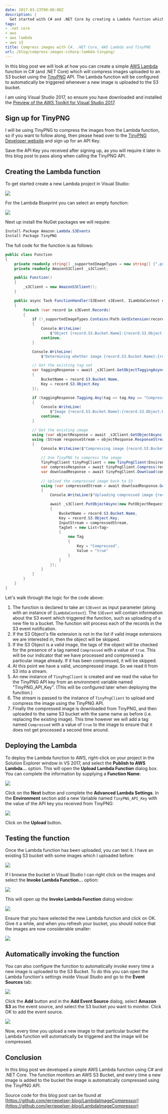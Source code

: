 ```yaml
---
date: 2017-03-23T00:00:00Z
description: |
  Get started with C# and .NET Core by creating a Lambda function which compresses images uploaded to S3 using TinyPNG.
tags:
- .net core
- aws
- aws lambda
- aws s3
title: Compress images with C#, .NET Core, AWS Lambda and TinyPNG
url: /blog/compress-images-csharp-lambda-tinypng/
---
```


In this blog post we will look at how you can create a simple [AWS Lambda](https://aws.amazon.com/lambda/) function in C# (and .NET Core) which will compress images uploaded to an S3 bucket using the [TinyPNG](https://tinypng.com/) API. The Lambda function will be configured to automatically be triggered whenever a new image is uploaded to the S3 bucket.

I am using Visual Studio 2017, so ensure you have downloaded and installed the [Preview of the AWS Toolkit for Visual Studio 2017](https://aws.amazon.com/blogs/developer/preview-of-the-aws-toolkit-for-visual-studio-2017/).

## Sign up for TinyPNG

I will be using TinyPNG to compress the images from the Lambda function, so if you want to follow along, then please head over to the [TinyPNG Developer website](https://tinypng.com/developers) and sign up for an API Key.

Save the API Key you received after signing up, as you will require it later in this blog post to pass along when calling the TinyPNG API.

## Creating the Lambda function

To get started create a new Lambda project in Visual Studio:

![](/assets/images/2017-03-23-compress-images-csharp-lambda-tinypng/new-lambda-project.png)

For the Lambda Blueprint you can select an empty function:

![](/assets/images/2017-03-23-compress-images-csharp-lambda-tinypng/select-lambda-blueprint.png)

Next up install the NuGet packages we will require:

```csharp
Install-Package Amazon.Lambda.S3Events
Install-Package TinyPNG
```

The full code for the function is as follows:

```csharp
public class Function
{
    private readonly string[] _supportedImageTypes = new string[] {".png", ".jpg", ".jpeg"};
    private readonly AmazonS3Client _s3Client;

    public Function()
    {
        _s3Client = new AmazonS3Client();
    }

    public async Task FunctionHandler(S3Event s3Event, ILambdaContext context)
    {
        foreach (var record in s3Event.Records)
        {
            if (!_supportedImageTypes.Contains(Path.GetExtension(record.S3.Object.Key).ToLower()))
            {
                Console.WriteLine(
                    $"Object {record.S3.Bucket.Name}:{record.S3.Object.Key} is not a supported image type");
                continue;
            }

            Console.WriteLine(
                $"Determining whether image {record.S3.Bucket.Name}:{record.S3.Object.Key} has been compressed");

            // Get the existing tag set
            var taggingResponse = await _s3Client.GetObjectTaggingAsync(new GetObjectTaggingRequest
            {
                BucketName = record.S3.Bucket.Name,
                Key = record.S3.Object.Key
            });

            if (taggingResponse.Tagging.Any(tag => tag.Key == "Compressed" && tag.Value == "true"))
            {
                Console.WriteLine(
                    $"Image {record.S3.Bucket.Name}:{record.S3.Object.Key} has already been compressed");
                continue;
            }

            // Get the existing image
            using (var objectResponse = await _s3Client.GetObjectAsync(record.S3.Bucket.Name, record.S3.Object.Key))
            using (Stream responseStream = objectResponse.ResponseStream)
            {
                Console.WriteLine($"Compressing image {record.S3.Bucket.Name}:{record.S3.Object.Key}");

                // Use TinyPNG to compress the image
                TinyPngClient tinyPngClient = new TinyPngClient(Environment.GetEnvironmentVariable("TinyPNG_API_Key"));
                var compressResponse = await tinyPngClient.Compress(responseStream);
                var downloadResponse = await tinyPngClient.Download(compressResponse);
                    
                // Upload the compressed image back to S3
                using (var compressedStream = await downloadResponse.GetImageStreamData())
                {
                    Console.WriteLine($"Uploading compressed image {record.S3.Bucket.Name}:{record.S3.Object.Key}");

                    await _s3Client.PutObjectAsync(new PutObjectRequest
                    {
                        BucketName = record.S3.Bucket.Name,
                        Key = record.S3.Object.Key,
                        InputStream = compressedStream,
                        TagSet = new List<Tag>
                        {
                            new Tag
                            {
                                Key = "Compressed",
                                Value = "true"
                            }
                        }
                    });
                }
            }
        }
    }
}
```

Let's walk through the logic for the code above:

1. The function is declared to take an `S3Event` as input parameter (along with an instance of `ILambdaContext`). The `S3Event` will contain information about the S3 event which triggered the function, such as uploading of a new file to a bucket. The function will process each of the records in the S3 event notification.
2. If the S3 Object's file extension is not in the list if valid image extensions we are interested in, then the object will be skipped.
3. If the S3 Object is a valid image, the tags of the object will be checked for the presence of a tag named `Compressed` with a value of `true`. This will be our indicator that we have processed and compressed a particular image already. If it has been compressed, it will be skipped.
4. At this point we have a valid, uncompressed image. So we read it from S3 into a stream.
5. An new instance of `TinyPngClient` is created and we read the value for the TinyPNG API key from an environment variable named "TinyPNG_API_Key". (This will be configured later when deploying the function.)
6. The stream is passed to the instance of `TinyPngClient` to upload and compress the image using the TinyPNG API.
7. Finally the compressed image is downloaded from TinyPNG, and then uploaded to the same S3 bucket with the same name as before (i.e. replacing the existing image). This time however we will add a tag named `Compressed` with a value of `true` to the image to ensure that it does not get processed a second time around.

## Deploying the Lambda

To deploy the Lambda function to AWS, right-click on your project in the Solution Explorer window in VS 2017, and select the **Publish to AWS Lambda...** option. This will open the **Upload Lambda Function** dialog box. You can complete the information by supplying a **Function Name**:

![](/assets/images/2017-03-23-compress-images-csharp-lambda-tinypng/upload-lambda.png)

Click on the **Next** button and complete the **Advanced Lambda Settings**. In the **Environment** section add a new Variable named `TinyPNG_API_Key` with the value of the API key you received from TinyPNG:

![](/assets/images/2017-03-23-compress-images-csharp-lambda-tinypng/advanced-lambda-settings.png)

Click on the **Upload** button.

## Testing the function

Once the Lambda function has been uploaded, you can test it. I have an existing S3 bucket with some images which I uploaded before:

![](/assets/images/2017-03-23-compress-images-csharp-lambda-tinypng/images-before-compression.png)

If I browse the bucket in Visual Studio I can right click on the images and select the **Invoke Lambda Function...** option:

![](/assets/images/2017-03-23-compress-images-csharp-lambda-tinypng/invoke-lambda-menu.png)

This will open up the **Invoke Lambda Function** dialog window:

![](/assets/images/2017-03-23-compress-images-csharp-lambda-tinypng/invoke-lambda-dialog.png)

Ensure that you have selected the new Lambda function and click on OK. Give it a while, and when you refresh your bucket, you should notice that the images are now considerable smaller:

![](/assets/images/2017-03-23-compress-images-csharp-lambda-tinypng/images-after-compression.png)

## Automatically invoking the function

You can also configure the function to automatically invoke every time a new image is uploaded to the S3 Bucket. To do this you can open the Lambda function's settings inside Visual Studio and go to the **Event Sources** tab:

![](/assets/images/2017-03-23-compress-images-csharp-lambda-tinypng/lambda-event-sources.png)

Click the **Add** button and in the **Add Event Source** dialog, select **Amazon S3** as the event source, and select the S3 bucket you want to monitor. Click OK to add the event source.

![](/assets/images/2017-03-23-compress-images-csharp-lambda-tinypng/add-event-source-dialog.png)

Now, every time you upload a new image to that particular bucket the Lambda function will automatically be triggered and the image will be compressed.

## Conclusion

In this blog post we developed a simple AWS Lambda function using C# and .NET Core. The function monitors an AWS S3 Bucket, and every time a new image is added to the bucket the image is automatically compressed using the TinyPNG API.

Source code for this blog post can be found at [https://github.com/jerriepelser-blog/LambdaImageCompressor](https://github.com/jerriepelser-blog/LambdaImageCompressor)